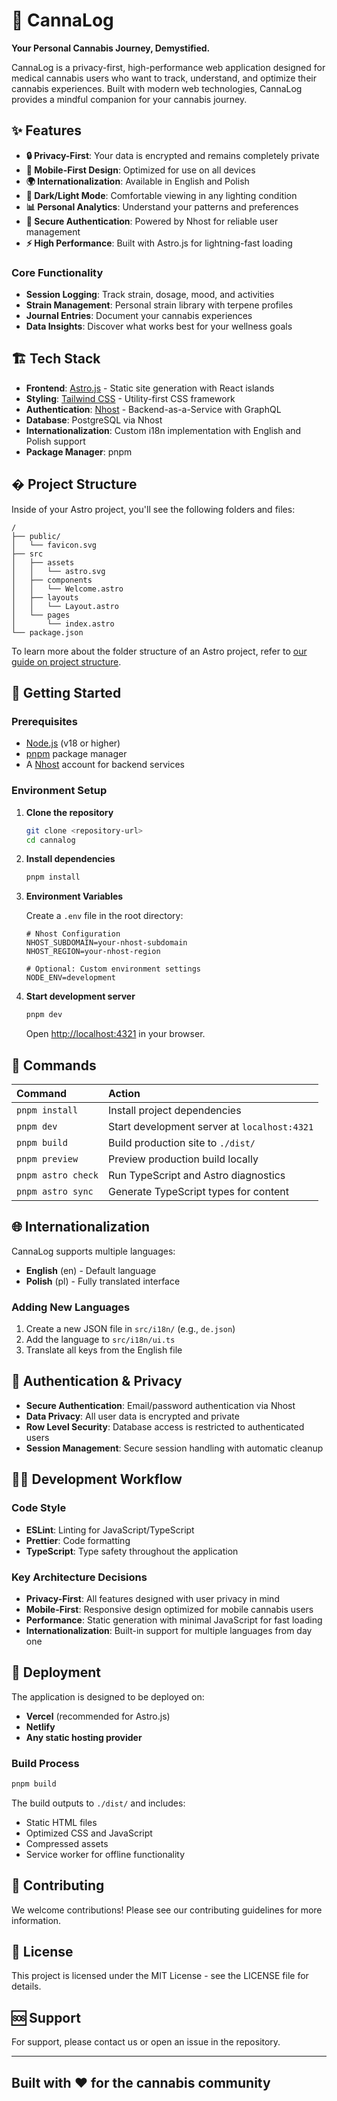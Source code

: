 # 🌿 CannaLog

**Your Personal Cannabis Journey, Demystified.**

CannaLog is a privacy-first, high-performance web application designed for medical cannabis users who want to track, understand, and optimize their cannabis experiences. Built with modern web technologies, CannaLog provides a mindful companion for your cannabis journey.

## ✨ Features

- **🔒 Privacy-First**: Your data is encrypted and remains completely private
- **📱 Mobile-First Design**: Optimized for use on all devices
- **🌍 Internationalization**: Available in English and Polish
- **🌙 Dark/Light Mode**: Comfortable viewing in any lighting condition
- **📊 Personal Analytics**: Understand your patterns and preferences
- **🔐 Secure Authentication**: Powered by Nhost for reliable user management
- **⚡ High Performance**: Built with Astro.js for lightning-fast loading

### Core Functionality

- **Session Logging**: Track strain, dosage, mood, and activities
- **Strain Management**: Personal strain library with terpene profiles
- **Journal Entries**: Document your cannabis experiences
- **Data Insights**: Discover what works best for your wellness goals

## 🏗️ Tech Stack

- **Frontend**: [Astro.js](https://astro.build/) - Static site generation with React islands
- **Styling**: [Tailwind CSS](https://tailwindcss.com/) - Utility-first CSS framework
- **Authentication**: [Nhost](https://nhost.io/) - Backend-as-a-Service with GraphQL
- **Database**: PostgreSQL via Nhost
- **Internationalization**: Custom i18n implementation with English and Polish support
- **Package Manager**: pnpm

## � Project Structure

Inside of your Astro project, you'll see the following folders and files:

```text
/
├── public/
│   └── favicon.svg
├── src
│   ├── assets
│   │   └── astro.svg
│   ├── components
│   │   └── Welcome.astro
│   ├── layouts
│   │   └── Layout.astro
│   └── pages
│       └── index.astro
└── package.json
```

To learn more about the folder structure of an Astro project, refer to [our guide on project structure](https://docs.astro.build/en/basics/project-structure/).

## 🚀 Getting Started

### Prerequisites

- [Node.js](https://nodejs.org/) (v18 or higher)
- [pnpm](https://pnpm.io/) package manager
- A [Nhost](https://nhost.io/) account for backend services

### Environment Setup

1. **Clone the repository**
   ```bash
   git clone <repository-url>
   cd cannalog
   ```

2. **Install dependencies**

   ```bash
   pnpm install
   ```

3. **Environment Variables**

   Create a `.env` file in the root directory:

   ```env
   # Nhost Configuration
   NHOST_SUBDOMAIN=your-nhost-subdomain
   NHOST_REGION=your-nhost-region
   
   # Optional: Custom environment settings
   NODE_ENV=development
   ```

4. **Start development server**

   ```bash
   pnpm dev
   ```

   Open [http://localhost:4321](http://localhost:4321) in your browser.

## 🧞 Commands

| Command              | Action                                           |
| :------------------- | :----------------------------------------------- |
| `pnpm install`       | Install project dependencies                     |
| `pnpm dev`           | Start development server at `localhost:4321`    |
| `pnpm build`         | Build production site to `./dist/`              |
| `pnpm preview`       | Preview production build locally                 |
| `pnpm astro check`   | Run TypeScript and Astro diagnostics           |
| `pnpm astro sync`    | Generate TypeScript types for content          |

## 🌐 Internationalization

CannaLog supports multiple languages:

- **English** (en) - Default language
- **Polish** (pl) - Fully translated interface

### Adding New Languages

1. Create a new JSON file in `src/i18n/` (e.g., `de.json`)
2. Add the language to `src/i18n/ui.ts`
3. Translate all keys from the English file

## 🔐 Authentication & Privacy

- **Secure Authentication**: Email/password authentication via Nhost
- **Data Privacy**: All user data is encrypted and private
- **Row Level Security**: Database access is restricted to authenticated users
- **Session Management**: Secure session handling with automatic cleanup

## 🏃‍♂️ Development Workflow

### Code Style

- **ESLint**: Linting for JavaScript/TypeScript
- **Prettier**: Code formatting
- **TypeScript**: Type safety throughout the application

### Key Architecture Decisions

- **Privacy-First**: All features designed with user privacy in mind
- **Mobile-First**: Responsive design optimized for mobile cannabis users
- **Performance**: Static generation with minimal JavaScript for fast loading
- **Internationalization**: Built-in support for multiple languages from day one

## 📱 Deployment

The application is designed to be deployed on:

- **Vercel** (recommended for Astro.js)
- **Netlify**
- **Any static hosting provider**

### Build Process

```bash
pnpm build
```

The build outputs to `./dist/` and includes:

- Static HTML files
- Optimized CSS and JavaScript
- Compressed assets
- Service worker for offline functionality

## 🤝 Contributing

We welcome contributions! Please see our contributing guidelines for more information.

## 📄 License

This project is licensed under the MIT License - see the LICENSE file for details.

## 🆘 Support

For support, please contact us or open an issue in the repository.

---

## Built with ❤️ for the cannabis community
